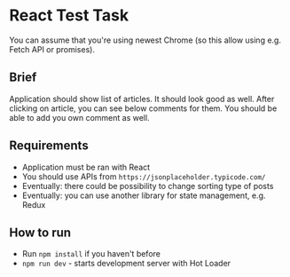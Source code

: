 # React Test Task

You can assume that you're using newest Chrome (so this allow using e.g. Fetch API or promises).

## Brief

Application should show list of articles. It should look good as well. After clicking on article, you can see below comments for them.
You should be able to add you own comment as well.

## Requirements

- Application must be ran with React
- You should use APIs from `https://jsonplaceholder.typicode.com/`
- Eventually: there could be possibility to change sorting type of posts
- Eventually: you can use another library for state management, e.g. Redux

## How to run

- Run `npm install` if you haven't before
- `npm run dev` - starts development server with Hot Loader
